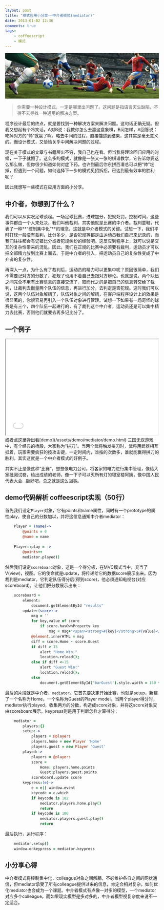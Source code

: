 ```yaml
---
layout: post
title: "模式应用小分享——中介者模式(mediator)"
date: 2013-01-02 12:36
comments: true
tags: 
	- coffeescript 
	- 模式
---
```


![实况足球](/assets/blogImg/mediator1.jpg)   
> 你需要一种设计模式，一定是哪里出问题了。这问题是指语言天生缺陷，不得不去寻找一种通用的解决方案。

程序设计最后的终点，就是要找到一种解决方案来解决问题。这句话正确无疑。但我又想起有个冷笑话，A对B说：我教你怎么去赢这盘象棋，B问怎样，A回答说：吃掉对方的“帅”就赢了啊。略去中间的过程，直接描述到结果，这其实是毫无意义的。而设计模式，又恰恰关乎中间解决问题的过程。

现在关于模式的文章与书籍层出不穷，我自己也在看。但当我将理论回归应用的时候，一下子就懵了。这么多的模式，就像是一张又一张的棋谱教学，它告诉你要这么那么做，但你很少知道如何对症下药。也许到最后你东拼西凑总可以把“帅”吃掉，但遇到一个问题，如何选择下一步的模式见招拆招，已达到最有效率的胜利呢？

因此我想写一些模式在应用方面的小分享。

## **中介者，你想到了什么？**
我们可以从实况足球谈起。一场足球比赛，进球加分，犯规处罚，控制时间，这些事件都由一个人来处决，我们叫他裁判，其实他就是比赛的中介者。裁判童鞋，代表了一种**“控制集中化”**的理念，这就是中介者模式的关键。试想一下，我们平时打球一般没有裁判，比分多少，是否犯规等都是由运动员我们自己来记录的，而我们往往都会有记错比分或者犯规纠纷的经验吧。这反应到程序上，就可以说是交互的复杂性带来的混乱。因此，我们在正规的比赛中必须要有裁判，运动员才可以把全部精力放到比赛上面去。于是中介者的引入，把运动员自己的复杂性变成了中介者的复杂性。

再深入一点，为什么有了裁判后，运动员的精力可以更集中呢？原因很简单，我们不需要记对方的分数了，犯规了也用不着自己去跟对方辩论。也就是说，两个队伍之间完全不用有比赛信息的直接交流了，取而代之的是把自己的信息转交给了裁判，让裁判去衡量两个队伍的信息，再进行加分，去判定是否犯规。这时我们可以说，这两个队伍对象解耦了，队伍对象之间的解耦，在客户端程序设计上的效果是很显著的，你很容易再引入一个队伍对象进行管理。试想一下如果有一场奇怪的球赛是有三个，四个队伍一起进行的，有了裁判这个中介者，运动员还是可以集中精力去比赛，否则他们就要去再多记比分了。

## **一个例子**
<iframe id="demoIframe" src="/assets/demo/mediator/demo.html" width="500" height="314" scrolling="no"></iframe>
或者点这里弹出看[demo](/assets/demo/mediator/demo.html)         
三国无双游戏中，有个经典的桥段，大家称为“拼刀”。当两个武将触发拼刀时，武将用武器相互抵着，玩家需要疯狂的按攻击键，一定时间内，谁按的次数多，谁就能赢得拼刀的胜利。其实这就是一个中介者模式的好例子。

其实不止是像这种“比赛”，想想像电力公司，将各家的电力进行集中管理，像给大家批阅试卷，给出成绩的老师，像一下子可以灭所有灯的寝室楼阿姨，像中国人民代表大会…额好吧，总之就是这么回事。

## **demo代码解析 coffeescript实现（50行）**

首先我们设定<code>Player</code>对象，它有points和name属性，同时有一个prototype的属性play，使自己的分数加以，并将这信息通知中介者mediator：
```coffeescript
	Player = (name)->
		@points = 0
		@name = name

	Player::play = ->
		@points++
		mediator.played()
```
然后我们设定<code>scoreboard</code>对象，这是一个得分板，在MVC模式当中，充当了V(view)，视图。它的使命就是update，将传递给它的数据score展示出来。因为裁判是mediator，它判定队伍得分后(得到score)，他必须通知电视台(对应scoreboard)，让他们把分数展示出来：
```coffeescript
	scoreboard = 
		element:
			document.getElementById "results"
		update:(score)->
			msg = ''
			for key,value of score 
				if score.hasOwnProperty key
					msg = msg+"<span><strong>#{key}</strong>:#{value}</span>"
			@element.innerHTML = msg
			diff = score.Home - score.Guest
			if diff > 15 
				alert "Home Win!"
				location.reload();
			else if diff <-15
				alert "Guest Win!"
				location.reload();
			else
				document.getElementById('barGuest').style.width = 150 + (diff*10) + 'px'
```
最后的片段就是中介者，<code>mediator</code>。它首先要决定开始比赛，也就是setup，新建了一个名称为Home，一个名称为Guest的Player model。当两个player得分时，mediator执行played，收集两方的分数，构造成score对象，并将这score对象交由scoreboard展示。keypress则是用于判断怎样才算得分：
```coffeescript
	mediator = 
		players:{}
		setup:->
			players = @players
			players.home = new Player 'Home'
			players.guest = new Player 'Guest'
		played:->
			players = @players
			score = 
				Home: players.home.points
				Guest:players.guest.points
			scoreboard.update score
		keypress:(e)->
			e = e|| window.event
			keycode = e.which
			if keycode is 102
				mediator.players.home.play()
				return
			if keycode is 106
				mediator.players.guest.play()
				return
```
最后执行，运行程序：
```coffeescript
	mediator.setup()
	window.onkeypress = mediator.keypress
```

## **小分享心得**
中介者模式将控制集中化，colleague对象之间解耦，不必维护各自之间的网状通信，但mediator承受了所有colleague提供过来的信息，肯定会相对复杂。如何优化mediator也会成为一个课题。中介者模式有点像一对多的模型，一个mediator对应多个colleague，而如果现实模型是多对多的，中介者模型视复杂度来说不一定适合。